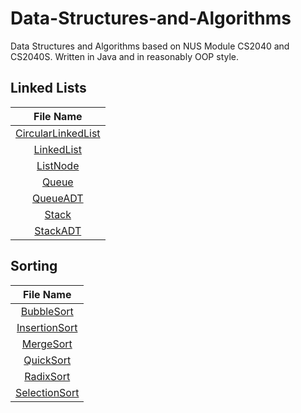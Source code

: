 # Data-Structures-and-Algorithms
Data Structures and Algorithms based on NUS Module CS2040 and CS2040S. Written in Java and in reasonably OOP style.  

## Linked Lists 
| File Name | 
| :-: | 
| [CircularLinkedList](https://github.com/seanlowjk/Data-Structures-and-Algorithms/blob/master/linkedlist/CircularLinkedList.java)|
| [LinkedList](https://github.com/seanlowjk/Data-Structures-and-Algorithms/blob/master/linkedlist/LinkedList.java)|
| [ListNode](https://github.com/seanlowjk/Data-Structures-and-Algorithms/blob/master/linkedlist/ListNode.java)|
| [Queue](https://github.com/seanlowjk/Data-Structures-and-Algorithms/blob/master/Queue.java)|
| [QueueADT](https://github.com/seanlowjk/Data-Structures-and-Algorithms/blob/master/QueueADT.java)|
| [Stack](https://github.com/seanlowjk/Data-Structures-and-Algorithms/blob/master/Stack.java)|
| [StackADT](https://github.com/seanlowjk/Data-Structures-and-Algorithms/blob/master/StackADT.java)|

## Sorting
| File Name | 
| :-: | 
| [BubbleSort](https://github.com/seanlowjk/Data-Structures-and-Algorithms/blob/master/sorting/BubbleSort.java)|
| [InsertionSort](https://github.com/seanlowjk/Data-Structures-and-Algorithms/blob/master/sorting/InsertionSort.java)|
| [MergeSort](https://github.com/seanlowjk/Data-Structures-and-Algorithms/blob/master/sorting/MergeSort.java)|
| [QuickSort](https://github.com/seanlowjk/Data-Structures-and-Algorithms/blob/master/sorting/QuickSort.java)|
| [RadixSort](https://github.com/seanlowjk/Data-Structures-and-Algorithms/blob/master/sorting/RadixSort.java)|
| [SelectionSort](https://github.com/seanlowjk/Data-Structures-and-Algorithms/blob/master/sorting/SelectionSort.java)|
